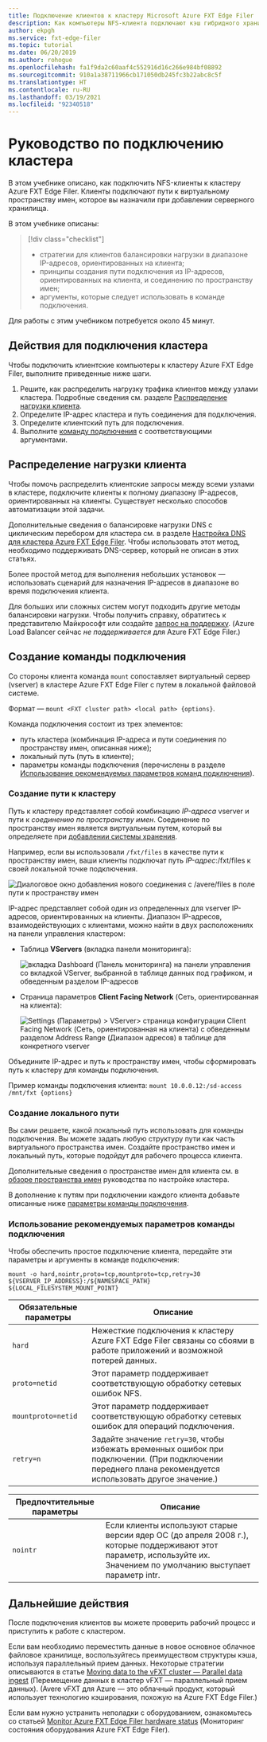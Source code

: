 ```yaml
---
title: Подключение клиентов к кластеру Microsoft Azure FXT Edge Filer
description: Как компьютеры NFS-клиента подключают кэш гибридного хранилища Azure FXT Edge Filer
author: ekpgh
ms.service: fxt-edge-filer
ms.topic: tutorial
ms.date: 06/20/2019
ms.author: rohogue
ms.openlocfilehash: fa1f9da2c60aaf4c552916d16c266e984bf08892
ms.sourcegitcommit: 910a1a38711966cb171050db245fc3b22abc8c5f
ms.translationtype: HT
ms.contentlocale: ru-RU
ms.lasthandoff: 03/19/2021
ms.locfileid: "92340518"
---
```

# <a name="tutorial-mount-the-cluster"></a>Руководство по подключению кластера

В этом учебнике описано, как подключить NFS-клиенты к кластеру Azure FXT Edge Filer. Клиенты подключают пути к виртуальному пространству имен, которое вы назначили при добавлении серверного хранилища.

В этом учебнике описаны:

> [!div class="checklist"]
>
> * стратегии для клиентов балансировки нагрузки в диапазоне IP-адресов, ориентированных на клиента;
> * принципы создания пути подключения из IP-адресов, ориентированных на клиента, и соединению по пространству имен;
> * аргументы, которые следует использовать в команде подключения.

Для работы с этим учебником потребуется около 45 минут.

## <a name="steps-to-mount-the-cluster"></a>Действия для подключения кластера

Чтобы подключить клиентские компьютеры к кластеру Azure FXT Edge Filer, выполните приведенные ниже шаги.

1. Решите, как распределить нагрузку трафика клиентов между узлами кластера. Подробные сведения см. разделе [Распределение нагрузки клиента](#balance-client-load).
1. Определите IP-адрес кластера и путь соединения для подключения.
1. Определите клиентский путь для подключения.
1. Выполните [команду подключения](#use-recommended-mount-command-options) с соответствующими аргументами.

## <a name="balance-client-load"></a>Распределение нагрузки клиента

Чтобы помочь распределить клиентские запросы между всеми узлами в кластере, подключите клиенты к полному диапазону IP-адресов, ориентированных на клиенты. Существует несколько способов автоматизации этой задачи.

Дополнительные сведения о балансировке нагрузки DNS с циклическим перебором для кластера см. в разделе [Настройка DNS для кластера Azure FXT Edge Filer](fxt-configure-network.md#configure-dns-for-load-balancing). Чтобы использовать этот метод, необходимо поддерживать DNS-сервер, который не описан в этих статьях.

Более простой метод для выполнения небольших установок — использовать сценарий для назначения IP-адресов в диапазоне во время подключения клиента.

Для больших или сложных систем могут подходить другие методы балансировки нагрузки. Чтобы получить справку, обратитесь к представителю Майкрософт или создайте [запрос на поддержку](fxt-support-ticket.md). (Azure Load Balancer сейчас *не поддерживается* для Azure FXT Edge Filer.)

## <a name="create-the-mount-command"></a>Создание команды подключения

Со стороны клиента команда ``mount`` сопоставляет виртуальный сервер (vserver) в кластере Azure FXT Edge Filer с путем в локальной файловой системе.

Формат — ``mount <FXT cluster path> <local path> {options}``.

Команда подключения состоит из трех элементов:

* путь кластера (комбинация IP-адреса и пути соединения по пространству имен, описанная ниже);
* локальный путь (путь в клиенте);
* параметры команды подключения (перечислены в разделе [Использование рекомендуемых параметров команд подключения](#use-recommended-mount-command-options)).

### <a name="create-the-cluster-path"></a>Создание пути к кластеру

Путь к кластеру представляет собой комбинацию *IP-адреса* vserver и пути к *соединению по пространству имен*. Соединение по пространству имен является виртуальным путем, который вы определяете при [добавлении системы хранения](fxt-add-storage.md#create-a-junction).

Например, если вы использовали ``/fxt/files`` в качестве пути к пространству имен, ваши клиенты подключат путь *IP-адрес*:/fxt/files к своей локальной точке подключения.

![Диалоговое окно добавления нового соединения с /avere/files в поле пути к пространству имен](media/fxt-mount/fxt-junction-example.png)

IP-адрес представляет собой один из определенных для vserver IP-адресов, ориентированных на клиенты. Диапазон IP-адресов, взаимодействующих с клиентами, можно найти в двух расположениях на панели управления кластером:

* Таблица **VServers** (вкладка панели мониторинга):

  ![вкладка Dashboard (Панель мониторинга) на панели управления со вкладкой VServer, выбранной в таблице данных под графиком, и обведенным разделом IP-адресов](media/fxt-mount/fxt-ip-addresses-dashboard.png)

* Страница параметров **Client Facing Network** (Сеть, ориентированная на клиента):

  ![Settings (Параметры) > VServer> страница конфигурации Client Facing Network (Сеть, ориентированная на клиента) с обведенным разделом Address Range (Диапазон адресов) в таблице для конкретного vserver](media/fxt-mount/fxt-ip-addresses-settings.png)

Объедините IP-адрес и путь к пространству имен, чтобы сформировать путь к кластеру для команды подключения.

Пример команды подключения клиента: ``mount 10.0.0.12:/sd-access /mnt/fxt {options}``

### <a name="create-the-local-path"></a>Создание локального пути

Вы сами решаете, какой локальный путь использовать для команды подключения. Вы можете задать любую структуру пути как часть виртуального пространства имен. Создайте пространство имен и локальный путь, которые подойдут для рабочего процесса клиента.

Дополнительные сведения о пространстве имен для клиента см. в [обзоре пространства имен](https://azure.github.io/Avere/legacy/ops_guide/4_7/html/gns_overview.html) руководства по настройке кластера.

В дополнение к путям при подключении каждого клиента добавьте описанные ниже [параметры команды подключения](#use-recommended-mount-command-options).

### <a name="use-recommended-mount-command-options"></a>Использование рекомендуемых параметров команды подключения

Чтобы обеспечить простое подключение клиента, передайте эти параметры и аргументы в команде подключения:

``mount -o hard,nointr,proto=tcp,mountproto=tcp,retry=30 ${VSERVER_IP_ADDRESS}:/${NAMESPACE_PATH} ${LOCAL_FILESYSTEM_MOUNT_POINT}``

| Обязательные параметры | Описание |
--- | ---
``hard`` | Нежесткие подключения к кластеру Azure FXT Edge Filer связаны со сбоями в работе приложений и возможной потерей данных.
``proto=netid`` | Этот параметр поддерживает соответствующую обработку сетевых ошибок NFS.
``mountproto=netid`` | Этот параметр поддерживает соответствующую обработку сетевых ошибок для операций подключения.
``retry=n`` | Задайте значение ``retry=30``, чтобы избежать временных ошибок при подключении. (При подключении переднего плана рекомендуется использовать другое значение.)

| Предпочтительные параметры  | Описание |
--- | ---
``nointr``            | Если клиенты используют старые версии ядер ОС (до апреля 2008 г.), которые поддерживают этот параметр, используйте их. Значением по умолчанию выступает параметр intr.

## <a name="next-steps"></a>Дальнейшие действия

После подключения клиентов вы можете проверить рабочий процесс и приступить к работе с кластером.

Если вам необходимо переместить данные в новое основное облачное файловое хранилище, воспользуйтесь преимуществом структуры кэша, используя параллельный прием данных. Некоторые стратегии описываются в статье [Moving data to the vFXT cluster — Parallel data ingest](../avere-vfxt/avere-vfxt-data-ingest.md) (Перемещение данных в кластер vFXT — параллельный прием данных). (Avere vFXT для Azure — это облачный продукт, который использует технологию кэширования, похожую на Azure FXT Edge Filer.)

Если вам нужно устранить неполадки с оборудованием, ознакомьтесь со статьей [Monitor Azure FXT Edge Filer hardware status](fxt-monitor.md) (Мониторинг состояния оборудования Azure FXT Edge Filer).